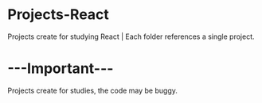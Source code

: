 # Projects-React
Projects create for studying React | Each folder references a single project. 

# ---Important--- 
Projects create for studies, the code may be buggy.
